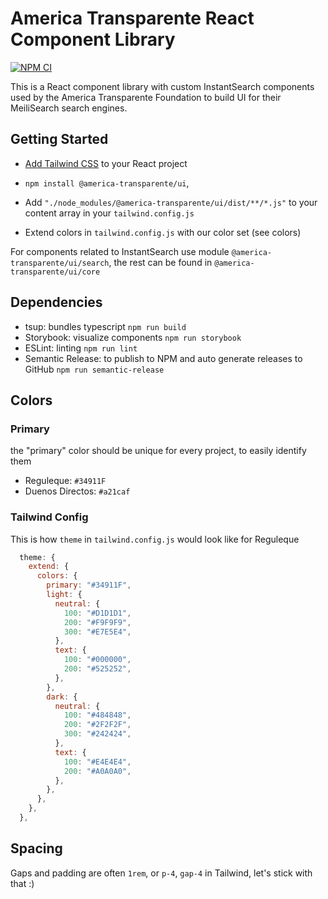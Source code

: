 # America Transparente React Component Library

[![NPM CI](https://github.com/america-transparente/ui/actions/workflows/pipeline.yml/badge.svg)](https://github.com/america-transparente/ui/actions/workflows/pipeline.yml)

This is a React component library with custom InstantSearch components used by the America Transparente Foundation to build UI for their MeiliSearch search engines.

## Getting Started
- [Add Tailwind CSS](https://tailwindcss.com/docs/installation/framework-guides) to your React project

- `npm install @america-transparente/ui`, 

- Add `"./node_modules/@america-transparente/ui/dist/**/*.js"` to your content array in your `tailwind.config.js`

- Extend colors in `tailwind.config.js` with our color set (see colors)

For components related to InstantSearch use module `@america-transparente/ui/search`, the rest can be found in `@america-transparente/ui/core`

## Dependencies
- tsup: bundles typescript `npm run build`
- Storybook: visualize components `npm run storybook`
- ESLint: linting `npm run lint`
- Semantic Release: to publish to NPM and auto generate releases to GitHub `npm run semantic-release`

## Colors

### Primary
the "primary" color should be unique for every project, to easily identify them
- Reguleque: `#34911F`
- Duenos Directos: `#a21caf`

### Tailwind Config
This is how `theme` in `tailwind.config.js` would look like for Reguleque

```javascript
  theme: {
    extend: {
      colors: {
        primary: "#34911F",
        light: {
          neutral: {
            100: "#D1D1D1",
            200: "#F9F9F9",
            300: "#E7E5E4",
          },
          text: {
            100: "#000000",
            200: "#525252",
          },
        },
        dark: {
          neutral: {
            100: "#484848",
            200: "#2F2F2F",
            300: "#242424",
          },
          text: {
            100: "#E4E4E4",
            200: "#A0A0A0",
          },
        },
      },
    },
  },
```


## Spacing
Gaps and padding are often `1rem`, or `p-4`, `gap-4` in Tailwind, let's stick with that :)

